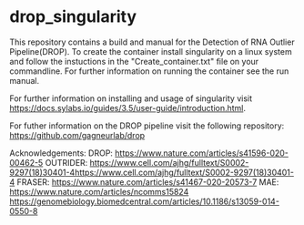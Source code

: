 # drop_singularity

This repository contains a build and manual for the Detection of RNA Outlier Pipeline(DROP). To create the container install singularity on a linux system and follow the instuctions in the "Create_container.txt" file on your commandline. For further information on running the container see the run manual.

For further information on installing and usage of singularity visit https://docs.sylabs.io/guides/3.5/user-guide/introduction.html.

For futher information on the DROP pipeline visit the following repository:
https://github.com/gagneurlab/drop

Acknowledgements:
DROP: https://www.nature.com/articles/s41596-020-00462-5
OUTRIDER: https://www.cell.com/ajhg/fulltext/S0002-9297(18)30401-4https://www.cell.com/ajhg/fulltext/S0002-9297(18)30401-4
FRASER: https://www.nature.com/articles/s41467-020-20573-7
MAE: https://www.nature.com/articles/ncomms15824
https://genomebiology.biomedcentral.com/articles/10.1186/s13059-014-0550-8



